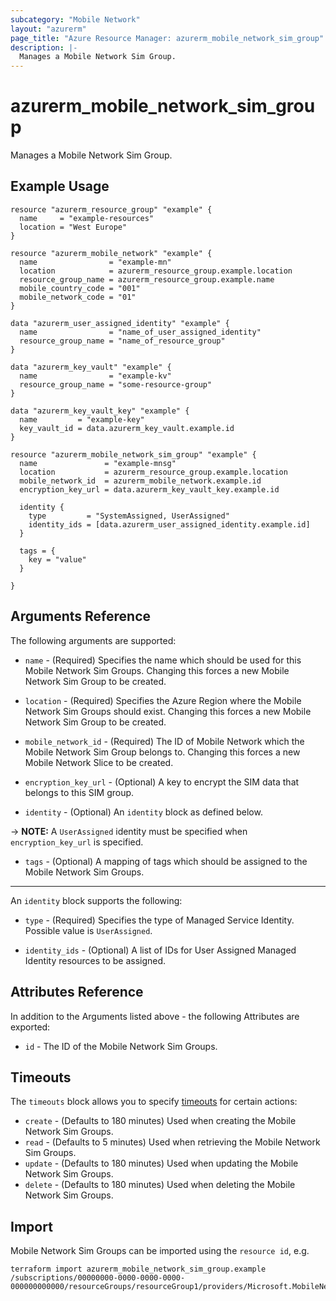 ```yaml
---
subcategory: "Mobile Network"
layout: "azurerm"
page_title: "Azure Resource Manager: azurerm_mobile_network_sim_group"
description: |-
  Manages a Mobile Network Sim Group.
---
```


# azurerm_mobile_network_sim_group

Manages a Mobile Network Sim Group.

## Example Usage

```hcl
resource "azurerm_resource_group" "example" {
  name     = "example-resources"
  location = "West Europe"
}

resource "azurerm_mobile_network" "example" {
  name                = "example-mn"
  location            = azurerm_resource_group.example.location
  resource_group_name = azurerm_resource_group.example.name
  mobile_country_code = "001"
  mobile_network_code = "01"
}

data "azurerm_user_assigned_identity" "example" {
  name                = "name_of_user_assigned_identity"
  resource_group_name = "name_of_resource_group"
}

data "azurerm_key_vault" "example" {
  name                = "example-kv"
  resource_group_name = "some-resource-group"
}

data "azurerm_key_vault_key" "example" {
  name         = "example-key"
  key_vault_id = data.azurerm_key_vault.example.id
}

resource "azurerm_mobile_network_sim_group" "example" {
  name               = "example-mnsg"
  location           = azurerm_resource_group.example.location
  mobile_network_id  = azurerm_mobile_network.example.id
  encryption_key_url = data.azurerm_key_vault_key.example.id

  identity {
    type         = "SystemAssigned, UserAssigned"
    identity_ids = [data.azurerm_user_assigned_identity.example.id]
  }

  tags = {
    key = "value"
  }

}
```

## Arguments Reference

The following arguments are supported:

* `name` - (Required) Specifies the name which should be used for this Mobile Network Sim Groups. Changing this forces a new Mobile Network Sim Group to be created.

* `location` - (Required) Specifies the Azure Region where the Mobile Network Sim Groups should exist. Changing this forces a new Mobile Network Sim Group to be created.

* `mobile_network_id` - (Required) The ID of Mobile Network which the Mobile Network Sim Group belongs to. Changing this forces a new Mobile Network Slice to be created.

* `encryption_key_url` - (Optional) A key to encrypt the SIM data that belongs to this SIM group.

* `identity` - (Optional) An `identity` block as defined below.

-> **NOTE:** A `UserAssigned` identity must be specified when `encryption_key_url` is specified.

* `tags` - (Optional) A mapping of tags which should be assigned to the Mobile Network Sim Groups.

---

An `identity` block supports the following:

* `type` - (Required) Specifies the type of Managed Service Identity. Possible value is `UserAssigned`.

* `identity_ids` - (Optional) A list of IDs for User Assigned Managed Identity resources to be assigned.


## Attributes Reference

In addition to the Arguments listed above - the following Attributes are exported:

* `id` - The ID of the Mobile Network Sim Groups.


## Timeouts

The `timeouts` block allows you to specify [timeouts](https://www.terraform.io/docs/configuration/resources.html#timeouts) for certain actions:

* `create` - (Defaults to 180 minutes) Used when creating the Mobile Network Sim Groups.
* `read` - (Defaults to 5 minutes) Used when retrieving the Mobile Network Sim Groups.
* `update` - (Defaults to 180 minutes) Used when updating the Mobile Network Sim Groups.
* `delete` - (Defaults to 180 minutes) Used when deleting the Mobile Network Sim Groups.

## Import

Mobile Network Sim Groups can be imported using the `resource id`, e.g.

```shell
terraform import azurerm_mobile_network_sim_group.example /subscriptions/00000000-0000-0000-0000-000000000000/resourceGroups/resourceGroup1/providers/Microsoft.MobileNetwork/simGroups/simGroup1
```
